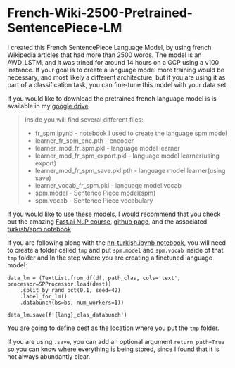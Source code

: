 # French-Wiki-2500-Pretrained-SentencePiece-LM
I created this French SentencePiece Language Model, by using french Wikipedia articles that had more than 2500 words. The model is an AWD_LSTM, and it was trined for around 14 hours on a GCP using a v100 instance. If your goal is to create a language model more training would be necessary, and most likely a different architecture, but if you are using it as part of a classification task, you can fine-tune this model with your data set.   

If you would like to download the pretrained french language model is is available in my [google drive](https://drive.google.com/drive/folders/1hmlxzWQ2DRxAAR_Cdrm32OkwdkEgdF3J?usp=sharing).  
> Inside you will find several different files:  
> - fr_spm.ipynb - notebook I used to create the language spm model  
> - learner_fr_spm_enc.pth - encoder   
> - learner_mod_fr_spm.pkl - language model learner  
> - learner_mod_fr_spm_export.pkl - language model learner(using export)
> - learner_mod_fr_spm_save.pkl.pth - language model learner(using save)
> - learner_vocab_fr_spm.pkl - language model vocab
> - spm.model - Sentence Piece model(spm)
> - spm.vocab - Sentence Piece vocabulary

If you would like to use these models, I would recommend that you check out the amazing [Fast.ai NLP course](https://www.fast.ai/2019/07/08/fastai-nlp/), [github page](https://github.com/fastai/course-nlp), and the associated [turkish/spm notebook](https://github.com/fastai/course-nlp/blob/master/nn-turkish.ipynb)  

If you are following along with the [nn-turkish.ipynb notebook](https://github.com/fastai/course-nlp/blob/master/nn-turkish.ipynb), you will need to create a folder called ```tmp``` and put ```spm.model``` and ```spm.vocab``` inside of that ```tmp``` folder and In the step where you are creating a finetuned language model:
```
data_lm = (TextList.from_df(df, path_clas, cols='text', processor=SPProcessor.load(dest))
    .split_by_rand_pct(0.1, seed=42)
    .label_for_lm()           
    .databunch(bs=bs, num_workers=1))

data_lm.save(f'{lang}_clas_databunch')
```
You are going to define dest as the location where you put the ```tmp``` folder.

If you are using ```.save```, you can add an optional argument ```return_path=True``` so you can know where everything is being stored, since I found that it is not always abundantly clear.    
